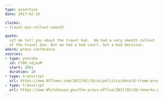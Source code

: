 ```yaml
---
type: assertion
date: 2017-02-16

claims:
- travel-ban-rollout-smooth

quote:
  Let me tell you about the travel ban.  We had a very smooth rollout
  of the travel ban. But we had a bad court. Got a bad decision.
where: press conference
sources:
- type: youtube
  id: Ct0H_ndjavM
  start: 3601
  duration: 10
- type: transcript
  url: https://www.NYTimes.com/2017/02/16/us/politics/donald-trump-press-conference-transcript.html
- type: transcript
  url: https://www.Whitehouse.gov/the-press-office/2017/02/16/remarks-president-trump-press-conference
---
```

